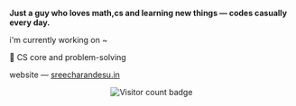 

**Just a guy who loves math,cs and learning new things — codes casually every day.**

i'm currently working on \~

🌱 CS core and problem-solving

website — [sreecharandesu.in](https://sreecharandesu.in)

<p align="center">
  <img src="https://visitor-badge.laobi.icu/badge?page_id=sreecharan-desu.sreecharan-desu" alt="Visitor count badge" />
</p>


